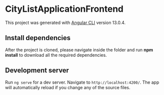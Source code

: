 # CityListApplicationFrontend

This project was generated with [Angular CLI](https://github.com/angular/angular-cli) version 13.0.4.

## Install dependencies
After the project is cloned, please navigate inside the folder and run **npm install**  to download all the required dependencies.

## Development server

Run `ng serve` for a dev server. Navigate to `http://localhost:4200/`. The app will automatically reload if you change any of the source files.


